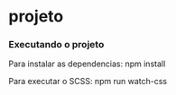 # projeto

### Executando o projeto

Para instalar as dependencias:
    npm install
    
Para executar o SCSS: 
    npm run watch-css
